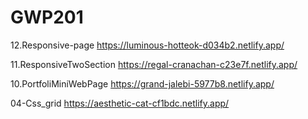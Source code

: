 # GWP201
12.Responsive-page   https://luminous-hotteok-d034b2.netlify.app/

11.ResponsiveTwoSection  https://regal-cranachan-c23e7f.netlify.app/


10.PortfoliMiniWebPage https://grand-jalebi-5977b8.netlify.app/

04-Css_grid  https://aesthetic-cat-cf1bdc.netlify.app/